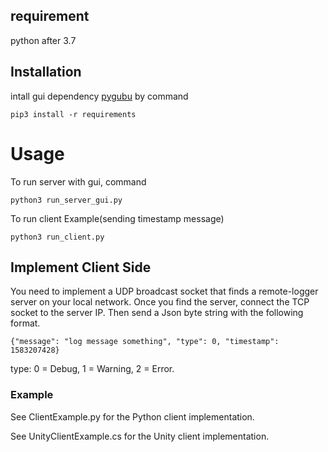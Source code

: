 ## requirement
python after 3.7

## Installation
intall gui dependency [pygubu](https://github.com/alejandroautalan/pygubu) by command
```
pip3 install -r requirements
```

# Usage
To run server with gui, command
```
python3 run_server_gui.py
```

To run client Example(sending timestamp message)
```
python3 run_client.py
```

## Implement Client Side
You need to implement a UDP broadcast socket that finds a remote-logger server on your local network.
Once you find the server, connect the TCP socket to the server IP. Then send a Json byte string with the following format.
```
{"message": "log message something", "type": 0, "timestamp": 1583207428}
```
type: 0 = Debug, 1 = Warning, 2 = Error.

### Example

See ClientExample.py for the Python client implementation.

See UnityClientExample.cs for the Unity client implementation.



